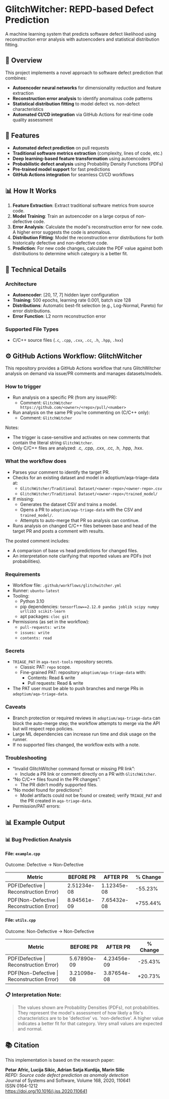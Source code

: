 # GlitchWitcher: REPD-based Defect Prediction

A machine learning system that predicts software defect likelihood using reconstruction error analysis with autoencoders and statistical distribution fitting.

## 🎯 Overview

This project implements a novel approach to software defect prediction that combines:

- **Autoencoder neural networks** for dimensionality reduction and feature extraction
- **Reconstruction error analysis** to identify anomalous code patterns
- **Statistical distribution fitting** to model defect vs. non-defect characteristics
- **Automated CI/CD integration** via GitHub Actions for real-time code quality assessment

## 🚀 Features

- **Automated defect prediction** on pull requests
- **Traditional software metrics extraction** (complexity, lines of code, etc.)
- **Deep learning-based feature transformation** using autoencoders
- **Probabilistic defect analysis** using Probability Density Functions (PDFs)
- **Pre-trained model support** for fast predictions
- **GitHub Actions integration** for seamless CI/CD workflows

## 📊 How It Works

1. **Feature Extraction**: Extract traditional software metrics from source code.
2. **Model Training**: Train an autoencoder on a large corpus of non-defective code.
3. **Error Analysis**: Calculate the model's reconstruction error for new code. A higher error suggests the code is anomalous.
4. **Distribution Fitting**: Model the reconstruction error distributions for both historically defective and non-defective code.
5. **Prediction**: For new code changes, calculate the PDF value against both distributions to determine which category is a better fit.

## 🔬 Technical Details

### Architecture

- **Autoencoder**: [20, 17, 7] hidden layer configuration
- **Training**: 500 epochs, learning rate 0.001, batch size 128
- **Distributions**: Automatic best-fit selection (e.g., Log-Normal, Pareto) for error distributions.
- **Error Function**: L2 norm reconstruction error

### Supported File Types

- C/C++ source files (`.c`, `.cpp`, `.cxx`, `.cc`, `.h`, `.hpp`, `.hxx`)

## ⚙️ GitHub Actions Workflow: GlitchWitcher

This repository provides a GitHub Actions workflow that runs GlitchWitcher analysis on demand via issue/PR comments and manages datasets/models.

### How to trigger

- Run analysis on a specific PR (from any issue/PR):
  - Comment: `GlitchWitcher https://github.com/<owner>/<repo>/pull/<number>`
- Run analysis on the same PR you’re commenting on (C/C++ only):
  - Comment: `GlitchWitcher`

Notes:

- The trigger is case-sensitive and activates on new comments that contain the literal string `GlitchWitcher`.
- Only C/C++ files are analyzed: .c, .cpp, .cxx, .cc, .h, .hpp, .hxx.

### What the workflow does

- Parses your comment to identify the target PR.
- Checks for an existing dataset and model in adoptium/aqa-triage-data at:
  - `GlitchWitcher/Traditional Dataset/<owner-repo>/<owner-repo>.csv`
  - `GlitchWitcher/Traditional Dataset/<owner-repo>/trained_model/`
- If missing:
  - Generates the dataset CSV and trains a model.
  - Opens a PR to `adoptium/aqa-triage-data` with the CSV and `trained_model/`.
  - Attempts to auto-merge that PR so analysis can continue.
- Runs analysis on changed C/C++ files between base and head of the target PR and posts a comment with results.

The posted comment includes:

- A comparison of base vs head predictions for changed files.
- An interpretation note clarifying that reported values are PDFs (not probabilities).

### Requirements

- Workflow file: `.github/workflows/glitchwitcher.yml`
- Runner: `ubuntu-latest`
- Tooling:
  - Python 3.10
  - pip dependencies: `tensorflow==2.12.0 pandas joblib scipy numpy urllib3 scikit-learn`
  - apt packages: `cloc git`
- Permissions (as set in the workflow):
  - `pull-requests: write`
  - `issues: write`
  - `contents: read`

### Secrets

- `TRIAGE_PAT` in `aqa-test-tools` repository secrets.
  - Classic PAT: `repo` scope.
  - Fine-grained PAT: repository `adoptium/aqa-triage-data` with:
    - Contents: Read & write
    - Pull requests: Read & write
- The PAT user must be able to push branches and merge PRs in `adoptium/aqa-triage-data`.

### Caveats

- Branch protection or required reviews in `adoptium/aqa-triage-data` can block the auto-merge step; the workflow attempts to merge via the API but will respect repo policies.
- Large ML dependencies can increase run time and disk usage on the runner.
- If no supported files changed, the workflow exits with a note.

### Troubleshooting

- “Invalid GlitchWitcher command format or missing PR link”:
  - Include a PR link or comment directly on a PR with `GlitchWitcher`.
- “No C/C++ files found in the PR changes”:
  - The PR didn’t modify supported files.
- “No model found for predictions”:
  - Model artifacts could not be found or created; verify `TRIAGE_PAT` and the PR created in `aqa-triage-data`.
- Permission/PAT errors:

## 📊 Example Output

### 📊 Bug Prediction Analysis

#### File: `example.cpp`

Outcome: Defective -> Non-Defective

| Metric                                     | BEFORE PR   | AFTER PR    | % Change |
| ------------------------------------------ | ----------- | ----------- | -------- |
| PDF(Defective \| Reconstruction Error)     | 2.51234e-08 | 1.12345e-08 | -55.23%  |
| PDF(Non-Defective \| Reconstruction Error) | 8.94561e-09 | 7.65432e-08 | +755.44% |

#### File: `utils.cpp`

Outcome: Non-Defective -> Non-Defective

| Metric                                     | BEFORE PR   | AFTER PR    | % Change |
| ------------------------------------------ | ----------- | ----------- | -------- |
| PDF(Defective \| Reconstruction Error)     | 5.67890e-09 | 4.23456e-09 | -25.43%  |
| PDF(Non-Defective \| Reconstruction Error) | 3.21098e-08 | 3.87654e-08 | +20.73%  |

### 📋 Interpretation Note:

> The values shown are Probability Densities (PDFs), not probabilities. They represent the model's assessment of how likely a file's characteristics are to be 'defective' vs. 'non-defective'. A higher value indicates a better fit for that category. Very small values are expected and normal.

## 📚 Citation

This implementation is based on the research paper:

**Petar Afric, Lucija Sikic, Adrian Satja Kurdija, Marin Silic**  
_REPD: Source code defect prediction as anomaly detection_  
Journal of Systems and Software, Volume 168, 2020, 110641  
ISSN 0164-1212  
https://doi.org/10.1016/j.jss.2020.110641
